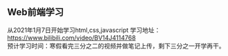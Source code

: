 ## Web前端学习
从2021年1月7日开始学习html,css,javascript
学习地址：https://www.bilibili.com/video/BV14J4114768 <br/>
预计学习时间：寒假看完三分之二的视频并做笔记上传，剩下三分之一开学再干。
